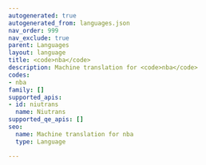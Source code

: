```yaml
---
autogenerated: true
autogenerated_from: languages.json
nav_order: 999
nav_exclude: true
parent: Languages
layout: language
title: <code>nba</code>
description: Machine translation for <code>nba</code>
codes:
- nba
family: []
supported_apis:
- id: niutrans
  name: Niutrans
supported_qe_apis: []
seo:
  name: Machine translation for nba
  type: Language

---
```


